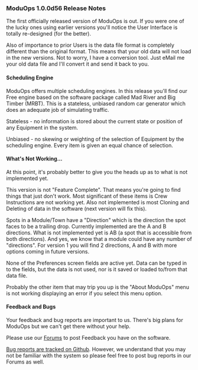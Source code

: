 ### ModuOps 1.0.0d56 Release Notes

The first officially released version of ModuOps is out. If you were one of the lucky ones using earlier versions you'll notice the User Interface is totally re-designed (for the better).

Also of importance to prior Users is the data file format is completely different than the original format. This means that your old data will not load in the new versions. Not to worry, I have a conversion tool. Just eMail me your old data file and I'll convert it and send it back to you.

#### Scheduling Engine
ModuOps offers multiple scheduling engines. In this release you'll find our Free engine based on the software package called Mad River and Big Timber (MRBT). This is a stateless, unbiased random car generator which does an adequate job of simulating traffic.

Stateless - no information is stored about the current state or position of any Equipment in the system.

Unbiased - no skewing or weighting of the selection of Equipment by the scheduling engine. Every item is given an equal chance of selection.

#### What's Not Working...
At this point, it's probably better to give you the heads up as to what is not implemented yet.

This version is not "Feature Complete". That means you're going to find things that just don't work. Most significant of these items is Crew Instructions are not working yet. Also not implemented is most Cloning and Deleting of data in the software (next version will fix this).

Spots in a Module/Town have a "Direction" which is the direction the spot faces to be a trailing drop. Currently implemented are the A and B directions. What is not implemented yet is AB (a spot that is accessible from both directions). And yes, we know that a module could have any number of "directions". For version 1 you will find 2 directions, A and B with more options coming in future versions.

None of the Preferences screen fields are active yet. Data can be typed in to the fields, but the data is not used, nor is it saved or loaded to/from that data file.

Probably the other item that may trip you up is the "About ModuOps" menu is not working displaying an error if you select this menu option.

#### Feedback and Bugs
Your feedback and bug reports are important to us. There's big plans for ModuOps but we can't get there without your help.

Please use our [Forums](http://www.moduops.com/forums) to post Feedback you have on the software.

[Bug reports are tracked on Github](https://github.com/bhall2001/moduops/issues). However, we understand that you may not be familiar with the system so please feel free to post bug reports in our Forums as well.
